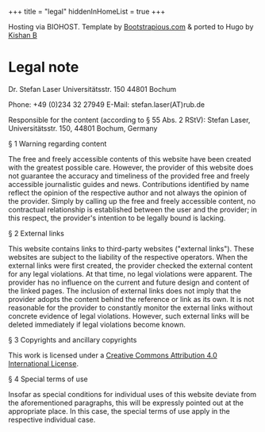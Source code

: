 +++
title = "legal"
hiddenInHomeList = true
+++

Hosting via BIOHOST.
Template by [Bootstrapious.com](https://bootstrapious.com/free-templates)
&amp; ported to Hugo by [Kishan B](https://github.com/kishaningithub)

# Legal note

Dr. Stefan Laser
Universitätsstr. 150
44801 Bochum

Phone: +49 (0)234 32 27949
E-Mail: stefan.laser(AT)rub.de

Responsible for the content (according to § 55 Abs. 2 RStV):
Stefan Laser, Universitätsstr. 150, 44801 Bochum, Germany


§ 1 Warning regarding content

The free and freely accessible contents of this website have been created with the greatest possible care. However, the provider of this website does not guarantee the accuracy and timeliness of the provided free and freely accessible journalistic guides and news. Contributions identified by name reflect the opinion of the respective author and not always the opinion of the provider. Simply by calling up the free and freely accessible content, no contractual relationship is established between the user and the provider; in this respect, the provider's intention to be legally bound is lacking.

§ 2 External links

This website contains links to third-party websites ("external links"). These websites are subject to the liability of the respective operators. When the external links were first created, the provider checked the external content for any legal violations. At that time, no legal violations were apparent. The provider has no influence on the current and future design and content of the linked pages. The inclusion of external links does not imply that the provider adopts the content behind the reference or link as its own. It is not reasonable for the provider to constantly monitor the external links without concrete evidence of legal violations. However, such external links will be deleted immediately if legal violations become known.

§ 3 Copyrights and ancillary copyrights

This work is licensed under a [Creative Commons Attribution 4.0 International License](http://creativecommons.org/licenses/by/4.0/).

§ 4 Special terms of use

Insofar as special conditions for individual uses of this website deviate from the aforementioned paragraphs, this will be expressly pointed out at the appropriate place. In this case, the special terms of use apply in the respective individual case.